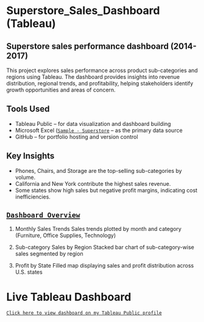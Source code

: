 # Superstore_Sales_Dashboard (Tableau)
## Superstore sales performance dashboard (2014-2017)
This project explores sales performance across product sub-categories and regions using Tableau. The dashboard provides insights into revenue distribution, regional trends, and profitability, helping stakeholders identify growth opportunities and areas of concern.

## Tools Used
- Tableau Public – for data visualization and dashboard building
- Microsoft Excel ([`Sample - Superstore`]() – as the primary data source
- GitHub – for portfolio hosting and version control

## Key Insights
- Phones, Chairs, and Storage are the top-selling sub-categories by volume.
- California and New York contribute the highest sales revenue.
- Some states show high sales but negative profit margins, indicating cost inefficiencies.

## [`Dashboard Overview`](https://github.com/pooja-9nov/superstore_sales_dashboard/blob/main/Dashboard%201.png)
1. Monthly Sales Trends
Sales trends plotted by month and category (Furniture, Office Supplies, Technology)

2. Sub-category Sales by Region
Stacked bar chart of sub-category-wise sales segmented by region

3. Profit by State
Filled map displaying sales and profit distribution across U.S. states

# Live Tableau Dashboard
[`Click here to view dashboard on my Tableau Public profile`](https://public.tableau.com/views/SuperstoreSalesDashboard_17527413903410/Dashboard1?:language=en-US&:sid=&:redirect=auth&:display_count=n&:origin=viz_share_link)

